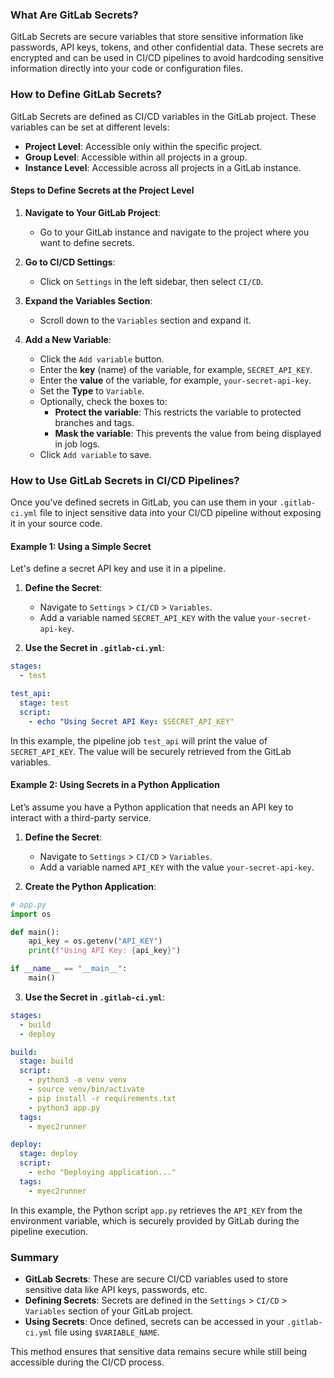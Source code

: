 ### What Are GitLab Secrets?

GitLab Secrets are secure variables that store sensitive information like passwords, API keys, tokens, and other confidential data. These secrets are encrypted and can be used in CI/CD pipelines to avoid hardcoding sensitive information directly into your code or configuration files.

### How to Define GitLab Secrets?

GitLab Secrets are defined as CI/CD variables in the GitLab project. These variables can be set at different levels:
- **Project Level**: Accessible only within the specific project.
- **Group Level**: Accessible within all projects in a group.
- **Instance Level**: Accessible across all projects in a GitLab instance.

#### Steps to Define Secrets at the Project Level

1. **Navigate to Your GitLab Project**:
   - Go to your GitLab instance and navigate to the project where you want to define secrets.

2. **Go to CI/CD Settings**:
   - Click on `Settings` in the left sidebar, then select `CI/CD`.

3. **Expand the Variables Section**:
   - Scroll down to the `Variables` section and expand it.

4. **Add a New Variable**:
   - Click the `Add variable` button.
   - Enter the **key** (name) of the variable, for example, `SECRET_API_KEY`.
   - Enter the **value** of the variable, for example, `your-secret-api-key`.
   - Set the **Type** to `Variable`.
   - Optionally, check the boxes to:
     - **Protect the variable**: This restricts the variable to protected branches and tags.
     - **Mask the variable**: This prevents the value from being displayed in job logs.
   - Click `Add variable` to save.

### How to Use GitLab Secrets in CI/CD Pipelines?

Once you've defined secrets in GitLab, you can use them in your `.gitlab-ci.yml` file to inject sensitive data into your CI/CD pipeline without exposing it in your source code.

#### Example 1: Using a Simple Secret

Let's define a secret API key and use it in a pipeline.

1. **Define the Secret**:
   - Navigate to `Settings` > `CI/CD` > `Variables`.
   - Add a variable named `SECRET_API_KEY` with the value `your-secret-api-key`.

2. **Use the Secret in `.gitlab-ci.yml`**:

```yaml
stages:
  - test

test_api:
  stage: test
  script:
    - echo "Using Secret API Key: $SECRET_API_KEY"
```

In this example, the pipeline job `test_api` will print the value of `SECRET_API_KEY`. The value will be securely retrieved from the GitLab variables.

#### Example 2: Using Secrets in a Python Application

Let’s assume you have a Python application that needs an API key to interact with a third-party service.

1. **Define the Secret**:
   - Navigate to `Settings` > `CI/CD` > `Variables`.
   - Add a variable named `API_KEY` with the value `your-secret-api-key`.

2. **Create the Python Application**:

```python
# app.py
import os

def main():
    api_key = os.getenv("API_KEY")
    print(f"Using API Key: {api_key}")

if __name__ == "__main__":
    main()
```

3. **Use the Secret in `.gitlab-ci.yml`**:

```yaml
stages:
  - build
  - deploy

build:
  stage: build
  script:
    - python3 -m venv venv
    - source venv/bin/activate
    - pip install -r requirements.txt
    - python3 app.py
  tags:
    - myec2runner

deploy:
  stage: deploy
  script:
    - echo "Deploying application..."
  tags:
    - myec2runner
```

In this example, the Python script `app.py` retrieves the `API_KEY` from the environment variable, which is securely provided by GitLab during the pipeline execution.

### Summary

- **GitLab Secrets**: These are secure CI/CD variables used to store sensitive data like API keys, passwords, etc.
- **Defining Secrets**: Secrets are defined in the `Settings` > `CI/CD` > `Variables` section of your GitLab project.
- **Using Secrets**: Once defined, secrets can be accessed in your `.gitlab-ci.yml` file using `$VARIABLE_NAME`.

This method ensures that sensitive data remains secure while still being accessible during the CI/CD process.
